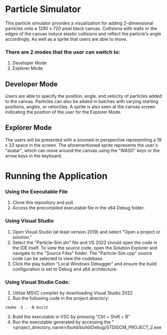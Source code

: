 # Particle Simulator
This particle simulator provides a visualization for adding 2-dimensional particles onto a 1280 x 720 pixel black canvas. Collisions with walls or the edges of the canvas induce elastic collisions and reflect the particle's angle accordingly. As well as a sprite that users are able to move. 

### There are 2 modes that the user can switch to:
1. Developer Mode
2. Explorer Mode

## Developer Mode
Users are able to specify the position, angle, and velocity of particles added to the canvas. Particles can also be added in batches with varying starting positions, angles, or velocities. A sprite is also seen at the canvas screen indicating the position of the user for the Explorer Mode.

## Explorer Mode
The users will be presented with a zoomed-in perspective representing a 19 x 33 space in the screen. The aforementioned sprite represents the user's "avatar", which can move around the canvas using the "WASD" keys or the arrow keys in the keyboard.

# Running the Application

### Using the Executable File

1. Clone this repository and pull.
2. Access the precompiled executable file in the x64 Debug folder.

### Using Visual Studio
1. Open Visual Studio (at least version 2019) and select "Open a project or solution."
2. Select the "Particle-Sim.sln" file and VS 2022 should open the code in the IDE itself. To view the source code, open the Solution Explorer and navigate to the "Source Files" folder. The "Particle-Sim.cpp" source code can be selected to view the codebase.
3. Click the play button "Local Windows Debugger" and ensure the build configuration is set to Debug and x64 architecture.

### Using Visual Studio Code:
1. Utilize MSVC compiler by downloading Visual Studio 2022
2. Run the following code in the project directory:
```
cmake -S . -B build
```
3. Build the executable in VSC by pressing "Ctrl + Shift + B"
4. Run the executable generated by accessing the "<project_directory_name>/build/build/Debug/STDISCM_PROJECT_2.exe
